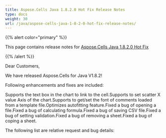 ```yaml
---
title: Aspose.Cells Java 1.8.2.0 Hot Fix Release Notes
type: docs
weight: 30
url: /java/aspose-cells-java-1-8-2-0-hot-fix-release-notes/
---
```


{{% alert color="primary" %}} 

This page contains release notes for [Aspose.Cells Java 1.8.2.0 Hot Fix](https://downloads.aspose.com/cells/java/new-releases/aspose.cells-java-1.8.2.0-hot-fix/)

{{% /alert %}} 

Dear Customers, 

We have released Aspose.Cells for Java V1.8.2! 

Following enhancements and fixes are included: 

Supports the text box in the chart to link to the cell.Supports to set scatter X value Axis of the chart.Supports to get/set the font of comments loaded from a template file.Optimizes autofitting feature.Fixed a bug of opening a file.Fixed a bug of calculating formula.Fixed a bug of saving CSV file.Fixed a bug of setting validation.Fixed a bug of removing a sheet.Fixed a bug of coping a sheet. 

The following list are relative request and bug details:
